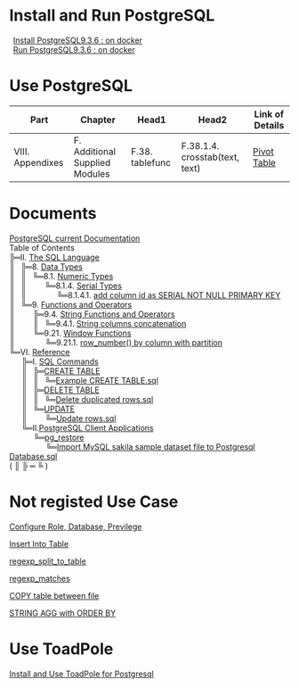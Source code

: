 # Install and Run PostgreSQL
&ensp;[Install PostgreSQL9.3.6 : on docker](01_Install_and_Run_PostgreSQL/01_Install_PostgreSQL9.3.6_on_docker.md)  
&ensp;[Run PostgreSQL9.3.6 : on docker](01_Install_and_Run_PostgreSQL/02_Run_PostgreSQL9.3.6_on_docker.md)

# Use PostgreSQL
| Part             | Chapter                        | Head1           | Head2                          | Link of Details                                     |
|------------------|--------------------------------|-----------------|--------------------------------|-----------------------------------------------------|
| VIII. Appendixes | F. Additional Supplied Modules | F.38. tablefunc | F.38.1.4. crosstab(text, text) | [Pivot Table](02_Use_PostgreSQL/10_Pivot_Table.md)  |

# Documents
[PostgreSQL current Documentation](https://www.postgresql.org/docs/current/static/index.html)  
Table of Contents  
╠═II. [The SQL Language](https://www.postgresql.org/docs/current/static/sql.html)  
║&ensp; ╠═8. [Data Types](https://www.postgresql.org/docs/current/static/datatype.html)  
║&ensp; ║&ensp; ╚═8.1. [Numeric Types](https://www.postgresql.org/docs/current/static/datatype-numeric.html)  
║&ensp; ║&ensp; &ensp; &ensp; ╚═8.1.4. [Serial Types](https://www.postgresql.org/docs/current/static/datatype-numeric.html#DATATYPE-SERIAL)    
║&ensp; ║&ensp; &ensp; &ensp; &ensp; &ensp; ╚═8.1.4.1. [add column id as SERIAL NOT NULL PRIMARY KEY](02_Use_PostgreSQL/current/02_II/08/01/4/01_add_column_as_serial_to_prevent_duplication.md)  
║&ensp; ╚═9. [Functions and Operators](https://www.postgresql.org/docs/current/static/functions.html)  
║&ensp; &ensp; &ensp; ╠═9.4. [String Functions and Operators](https://www.postgresql.org/docs/current/static/functions-string.html)  
║&ensp; &ensp; &ensp; ║&ensp; ╚═9.4.1. [String columns concatenation](02_Use_PostgreSQL/current/02_II/09/4/09_Concatenate_Columns.md)  
║&ensp; &ensp; &ensp; ╚═9.21. [Window Functions](https://www.postgresql.org/docs/current/static/functions-window.html)  
║&ensp; &ensp; &ensp; &ensp; &ensp; ╚═9.21.1. [row_number() by column with partition](02_Use_PostgreSQL/current/02_II/09/21/06_row_number.md)  
╚═VI. [Reference](https://www.postgresql.org/docs/current/static/reference.html)  
&ensp; &ensp; ╠═I. [SQL Commands](https://www.postgresql.org/docs/current/static/sql-commands.html)  
&ensp; &ensp; ║&ensp; ╠═[CREATE TABLE](https://www.postgresql.org/docs/current/static/sql-createtable.html)  
&ensp; &ensp; ║&ensp; ║&ensp; ╚═[Example CREATE TABLE.sql](02_Use_PostgreSQL/current/06_VI/01_I/CREATE_TABLE/02_Create_Table.md)  
&ensp; &ensp; ║&ensp; ╠═[DELETE TABLE](https://www.postgresql.org/docs/current/static/sql-delete.html)  
&ensp; &ensp; ║&ensp; ║&ensp; ╚═[Delete duplicated rows.sql](02_Use_PostgreSQL/current/06_VI/01_I/DELETE/01_delete_duplicated_rows.md)   
&ensp; &ensp; ║&ensp; ╚═[UPDATE](https://www.postgresql.org/docs/current/static/sql-update.html)  
&ensp; &ensp; ║&ensp; &ensp; &ensp; ╚═[Update rows.sql](02_Use_PostgreSQL/current/06_VI/01_I/UPDATE/01_update_table.md)  
&ensp; &ensp; ╚═II.[PostgreSQL Client Applications](https://www.postgresql.org/docs/current/static/reference-client.html)  
&ensp; &ensp; &ensp; &ensp; ╚═[pg_restore](https://www.postgresql.org/docs/current/static/app-pgrestore.html)  
&ensp; &ensp; &ensp; &ensp; &ensp; &ensp; ╚═[Import MySQL sakila sample dataset file to Postgresql Database.sql](02_Use_PostgreSQL/current/06_VI/02_II/pg_restore/01_Import_MySQL_sakila_sample_dataset_to_PostgreSQL.md)  
( ║ ╠ ═ ╚ )

# Not registed Use Case
[Configure Role, Database, Previlege](02_Use_PostgreSQL/01_Configure_Role_Database_Preivilege.md)

[Insert Into Table](02_Use_PostgreSQL/03_Insert_Into_Table.md)

[regexp_split_to_table](02_Use_PostgreSQL/04_regexp_split_to_table.md)

[regexp_matches](02_Use_PostgreSQL/05_regexp_matches.md)

[COPY table between file](02_Use_PostgreSQL/07_copy_table_and_file.md)

[STRING AGG with ORDER BY](02_Use_PostgreSQL/08_STRING_AGG_ORDER_BY.md)

# Use ToadPole

[Install and Use ToadPole for Postgresql](03_Use_Toad_Pole/01_use_toadpole.md)
